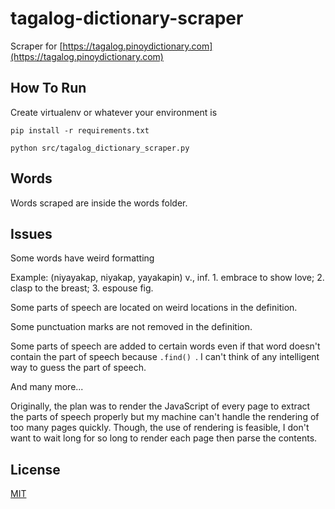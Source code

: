 # tagalog-dictionary-scraper
Scraper for [https://tagalog.pinoydictionary.com](https://tagalog.pinoydictionary.com)

## How To Run
Create virtualenv or whatever your environment is
```
pip install -r requirements.txt
```

```
python src/tagalog_dictionary_scraper.py
```

## Words
Words scraped are inside the words folder.

## Issues
Some words have weird formatting

Example: (niyayakap, niyakap, yayakapin) v., inf. 1. embrace to show love; 2. clasp to the breast; 3. espouse fig.

Some parts of speech are located on weird locations in the definition.

Some punctuation marks are not removed in the definition.

Some parts of speech are added to certain words even if that word doesn't contain the part of speech because ```.find() ```. I can't think of any intelligent way to guess the part of speech.

And many more...

Originally, the plan was to render the JavaScript of every page to extract the parts of speech properly but my machine can't handle the rendering of too many pages quickly. Though, the use of rendering is feasible, I don't want to wait long for so long to render each page then parse the contents.
 

## License
[MIT](https://choosealicense.com/licenses/mit/)